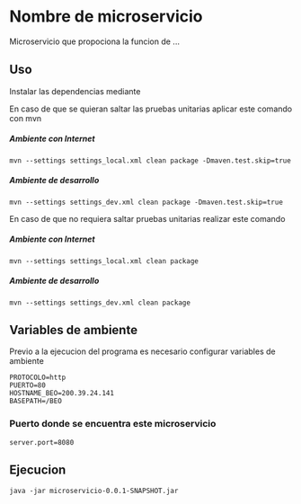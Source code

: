 # Nombre de microservicio

Microservicio que propociona la funcion de ...
## Uso

Instalar las dependencias mediante

En caso de que se quieran saltar las pruebas unitarias aplicar este comando con mvn 

##### Ambiente con Internet
```
mvn --settings settings_local.xml clean package -Dmaven.test.skip=true
```
##### Ambiente de desarrollo
```
mvn --settings settings_dev.xml clean package -Dmaven.test.skip=true
```

En caso de que no requiera saltar pruebas unitarias realizar este comando

##### Ambiente con Internet
```
mvn --settings settings_local.xml clean package
```
##### Ambiente de desarrollo
```
mvn --settings settings_dev.xml clean package
```


## Variables de ambiente

Previo a la ejecucion del programa es necesario configurar variables de ambiente



```
PROTOCOLO=http
PUERTO=80
HOSTNAME_BEO=200.39.24.141
BASEPATH=/BEO
```

### Puerto donde se encuentra este microservicio

```
server.port=8080 
```

## Ejecucion
```
java -jar microservicio-0.0.1-SNAPSHOT.jar
```

